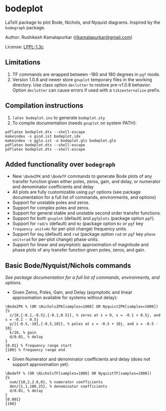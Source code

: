 # bodeplot
LaTeX package to plot Bode, Nichols, and Nyquist diagrams.
Inspired by the `bodegraph` package.

Author: Rushikesh Kamalapurkar ([rlkamalapurkar@gmail.com](mailto:rlkamalapurkar@gmail.com))

License: [LPPL-1.3c](https://github.com/rlkamalapurkar/bodeplot/blob/main/LICENSE)

## Limitations
 1. TF commands are wrapped between -180 and 180 degrees in `pgf` mode.
 2. Version 1.0.8 and newer store `gnuplot` temporary files in the working directory. Use class option `declutter` to restore pre-v1.0.8 behavior. Option `declutter` can cause errors if used with a `tikzexternalize` prefix.

## Compilation instructions
1) `latex bodeplot.ins` to generate `bodeplot.sty`
2) To compile documentation (needs `gnuplot` on system PATH):
```
pdflatex bodeplot.dtx --shell-escape
makeindex -s gind.ist bodeplot.idx
makeindex -s gglo.ist -o bodeplot.gls bodeplot.glo
pdflatex bodeplot.dtx --shell-escape
pdflatex bodeplot.dtx --shell-escape
```
## Added functionality over `bodegraph`
 - New `\BodeZPK` and `\BodeTF` commands to generate Bode plots of any transfer function given either poles, zeros, gain, and delay, or numerator and denominator coefficients and delay
 - All plots are fully customizable using `pgf` options (see package documentation for a full list of commands, environments, and options)
 - Support for unstable poles and zeros.
 - Support for complex poles and zeros.
 - Support for general stable and unstable second order transfer functions.
 - Support for both `gnuplot` (default) and `pgfplots` (package option `pgf`).
 - Support for `rad/s` (default) and `Hz` (package option `Hz` or `pgf` key `frequency unit=Hz` for per-plot change) frequency units.
 - Support for `deg` (default) and `rad` (package option `rad` or `pgf` key `phase unit=rad` for per-plot change) phase units.
 - Support for linear and asymptotic approximation of magnitude and phase plots of any transfer function given poles, zeros, and gain.

## Basic Bode/Nyquist/Nichols commands 
*See package documentation for a full list of commands, environments, and options.*
 - Given Zeros, Poles, Gain, and Delay (asymptotic and linear approximation available for systems without delay):
```
\BodeZPK % (OR \NicholsZPK[samples=1000] OR NyquistZPK[samples=1000])
{% 
  z/{0,{-0.1,-0.5},{-0.1,0.5}}, % zeros at s = 0, s = -0.1 + 0.5j, and s = -0.1 - 0.5j
  p/{{-0.5,-10},{-0.5,10}}, % poles at s = -0.5 + 10j, and s = -0.5 - 10j
  k/10, % gain
  d/0.01, % delay
}
{0.01} % frequency range start
{100} % frequency range end
```

 - Given Numerator and denominator coefficients and delay (does not support approximation yet):
```
\BodeTF % (OR \NicholsTF[samples=1000] OR NyquistTF[samples=1000])
{%
  num/{10,2,2.6,0}, % numerator coefficients
  den/{1,1,100.25}, % denominator coefficients
  d/0.01, % delay
}
{0.001}
{100}
```
